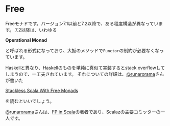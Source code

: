# Free

Freeモナドです。バージョン7.1以前と7.2以降で、ある程度構造が異なっています。
7.2以降は、いわゆる

**Operational Monad**

と呼ばれる形式になっており、大抵のメソッドで`Functor`の制約が必要なくなっています。

Haskellと異なり、Haskellのものを単純に真似て実装するとstack overflowしてしまうので、一工夫されています。
それについての詳細は、[@runarorama](https://github.com/runarorama)さんが書いた

[Stackless Scala With Free Monads](https://blog.higher-order.com/assets/trampolines.pdf)

を読むといいでしょう。

[@runarorama](https://github.com/runarorama)さんは、[FP in Scala](https://www.manning.com/books/functional-programming-in-scala)の著者であり、Scalazの主要コミッターの一人です。
